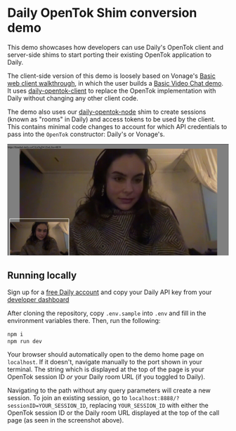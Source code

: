 # Daily OpenTok Shim conversion demo

This demo showcases how developers can use Daily's OpenTok client and server-side shims to start porting their existing OpenTok application to Daily. 

The client-side version of this demo is loosely based on Vonage's [Basic web client walkthrough](https://tokbox.com/developer/tutorials/web/basic-video-chat/), in which the user builds a [Basic Video Chat demo](https://github.com/opentok/opentok-web-samples/tree/main/Basic%20Video%20Chat). It uses [daily-opentok-client](https://www.npmjs.com/package/daily-opentok-client) to replace the OpenTok implementation with Daily without changing any other client code.

The demo also uses our [daily-opentok-node](https://www.npmjs.com/package/daily-opentok-node) shim to create sessions (known as "rooms" in Daily) and access tokens to be used by the client. This contains minimal code changes to account for which API credentials to pass into the `OpenTok` constructor: Daily's or Vonage's.

![Screenshot of demo app](screenshot.png)

## Running locally

Sign up for a [free Daily account](https://dashboard.daily.co/signup) and copy your Daily API key from your [developer dashboard](https://dashboard.daily.co/developers)

After cloning the repository, copy `.env.sample` into `.env` and fill in the environment variables there. Then, run the following:

```
npm i
npm run dev
```

Your browser should automatically open to the demo home page on `localhost`. If it doesn't, navigate manually to the port shown in your terminal. The string which is displayed at the top of the page is your OpenTok session ID _or_ your Daily room URL (if you toggled to Daily). 

Navigating to the path without any query parameters will create a new session. To join an existing session, go to `localhost:8888/?sessionID=YOUR_SESSION_ID`, replacing `YOUR_SESSION_ID` with either the OpenTok session ID or the Daily room URL displayed at the top of the call page (as seen in the screenshot above).